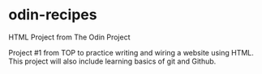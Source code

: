 # odin-recipes
HTML Project from The Odin Project

Project #1 from TOP to practice writing and wiring a website using HTML.
This project will also include learning basics of git and Github.